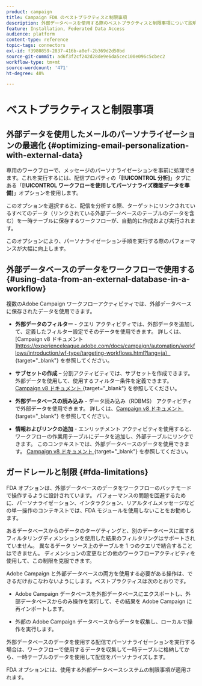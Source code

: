 ```yaml
---
product: campaign
title: Campaign FDA のベストプラクティスと制限事項
description: 外部データベースを使用する際のベストプラクティスと制限事項について説明します（FDA）
feature: Installation, Federated Data Access
audience: platform
content-type: reference
topic-tags: connectors
exl-id: f3980859-2837-416b-a0ef-2b369d2d50bd
source-git-commit: ad6f3f2cf242d28de9e6da5cec100e096c5cbec2
workflow-type: tm+mt
source-wordcount: '471'
ht-degree: 48%

---
```


# ベストプラクティスと制限事項



## 外部データを使用したメールのパーソナライゼーションの最適化 {#optimizing-email-personalization-with-external-data}

専用のワークフローで、メッセージのパーソナライゼーションを事前に処理できます。これを実行するには、配信プロパティの「**[!UICONTROL 分析]**」タブにある「**[!UICONTROL ワークフローを使用してパーソナライズ機能データを準備]**」オプションを使用します。

このオプションを選択すると、配信を分析する際、ターゲットにリンクされているすべてのデータ（リンクされている外部データベースのテーブルのデータを含む）を一時テーブルに保存するワークフローが、自動的に作成および実行されます。

このオプションにより、パーソナライゼーション手順を実行する際のパフォーマンスが大幅に向上します。

## 外部データベースのデータをワークフローで使用する {#using-data-from-an-external-database-in-a-workflow}

複数のAdobe Campaign ワークフローアクティビティでは、外部データベースに保存されたデータを使用できます。

* **外部データのフィルター** - クエリ アクティビティでは、外部データを追加して、定義したフィルター設定でそのデータを使用できます。 詳しくは、[Campaign v8 ドキュメント ]https://experienceleague.adobe.com/docs/campaign/automation/workflows/introduction/wf-type/targeting-workflows.html?lang=ja） {target="_blank"} を参照してください。

* **サブセットの作成** – 分割アクティビティでは、サブセットを作成できます。 外部データを使用して、使用するフィルター条件を定義できます。 [Campaign v8 ドキュメント &#x200B;](https://experienceleague.adobe.com/docs/campaign/automation/workflows/wf-activities/targeting-activities/split.html?lang=ja){target="_blank"} を参照してください。

* **外部データベースの読み込み** - データ読み込み（RDBMS） アクティビティで外部データを使用できます。 詳しくは、[Campaign v8 ドキュメント &#x200B;](https://experienceleague.adobe.com/docs/campaign/automation/workflows/wf-activities/action-activities/data-loading-rdbms.html?lang=ja){target="_blank"} を参照してください。

* **情報およびリンクの追加** - エンリッチメント アクティビティを使用すると、ワークフローの作業用テーブルにデータを追加し、外部テーブルにリンクできます。 このコンテキストでは、外部データベースのデータを使用できます。 [Campaign v8 ドキュメント &#x200B;](https://experienceleague.adobe.com/docs/campaign/automation/workflows/wf-activities/targeting-activities/enrichment.html?lang=ja){target="_blank"} を参照してください。

## ガードレールと制限 {#fda-limitations}

FDA オプションは、外部データベースのデータをワークフローのバッチモードで操作するように設計されています。 パフォーマンスの問題を回避するために、パーソナライゼーション、インタラクション、リアルタイムメッセージなどの単一操作のコンテキストでは、FDA モジュールを使用しないことをお勧めします。

あるデータベースからのデータのターゲティングと、別のデータベースに属するフィルタリングディメンションを使用した結果のフィルタリングはサポートされていません。 異なるデータ ソース上のテーブルを 1 つのクエリで結合することはできません。 ディメンションの変更などの他のワークフローアクティビティを使用して、この制限を克服できます。

Adobe Campaign と外部データベースの両方を使用する必要がある操作は、できるだけおこなわないようにします。ベストプラクティスは次のとおりです。

* Adobe Campaign データベースを外部データベースにエクスポートし、外部データベースからのみ操作を実行して、その結果を Adobe Campaign に再インポートします。

* 外部の Adobe Campaign データベースからデータを収集し、ローカルで操作を実行します。

外部データベースのデータを使用する配信でパーソナライゼーションを実行する場合は、ワークフローで使用するデータを収集して一時テーブルに格納してから、一時テーブルのデータを使用して配信をパーソナライズします。

FDA オプションには、使用する外部データベースシステムの制限事項が適用されます。
